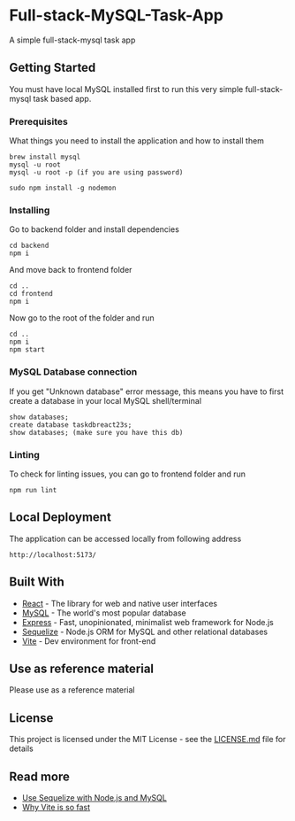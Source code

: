 # Full-stack-MySQL-Task-App

A simple full-stack-mysql task app

## Getting Started

You must have local MySQL installed first to run this very simple full-stack-mysql task based app.

### Prerequisites

What things you need to install the application and how to install them

```
brew install mysql
mysql -u root
mysql -u root -p (if you are using password)

sudo npm install -g nodemon
```

### Installing

Go to backend folder and install dependencies

```
cd backend
npm i
```

And move back to frontend folder

```
cd ..
cd frontend
npm i
```

Now go to the root of the folder and run

```
cd ..
npm i
npm start
```

### MySQL Database connection
If you get "Unknown database" error message, this means you have to first create a database in your local MySQL shell/terminal
```
show databases;
create database taskdbreact23s;
show databases; (make sure you have this db)
```

### Linting

To check for linting issues, you can go to frontend folder
and run

```
npm run lint
```

## Local Deployment

The application can be accessed locally from following address

```
http://localhost:5173/
```

## Built With

- [React](https://react.dev/) - The library for web and native user interfaces
- [MySQL](https://www.mysql.com/) - The world's most popular database
- [Express](https://expressjs.com/) - Fast, unopinionated, minimalist web framework for Node.js
- [Sequelize](https://sequelize.org/) - Node.js ORM for MySQL and other relational databases
- [Vite](https://vitejs.dev/) - Dev environment for front-end

## Use as reference material

Please use as a reference material

## License

This project is licensed under the MIT License - see the [LICENSE.md](https://github.com/kalwar/full-stack-mysql2-app/blob/main/LICENSE) file for details

## Read more
- [Use Sequelize with Node.js and MySQL](https://www.digitalocean.com/community/tutorials/how-to-use-sequelize-with-node-js-and-mysql) 
- [Why Vite is so fast](https://dev.to/takuyakikuchi/why-is-vite-so-fast-163p)
